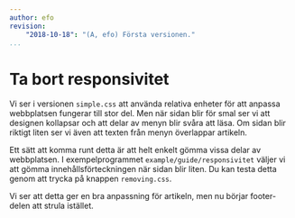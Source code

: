 ```yaml
---
author: efo
revision:
    "2018-10-18": "(A, efo) Första versionen."
...
```

Ta bort responsivitet
=======================

Vi ser i versionen `simple.css` att använda relativa enheter för att anpassa webbplatsen fungerar till stor del. Men när sidan blir för smal ser vi att designen kollapsar och att delar av menyn blir svåra att läsa. Om sidan blir riktigt liten ser vi även att texten från menyn överlappar artikeln.

Ett sätt att komma runt detta är att helt enkelt gömma vissa delar av webbplatsen. I exempelprogrammet `example/guide/responsivitet` väljer vi att gömma innehållsförteckningen när sidan blir liten. Du kan testa detta genom att trycka på knappen `removing.css`.

Vi ser att detta ger en bra anpassning för artikeln, men nu börjar footer-delen att strula istället.
